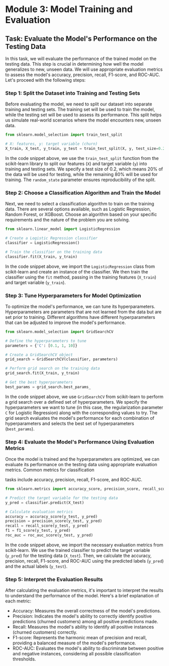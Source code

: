 # Module 3: Model Training and Evaluation

## Task: Evaluate the Model's Performance on the Testing Data

In this task, we will evaluate the performance of the trained model on the testing data. This step is crucial in determining how well the model generalizes to new, unseen data. We will use appropriate evaluation metrics to assess the model's accuracy, precision, recall, F1-score, and ROC-AUC. Let's proceed with the following steps:

### Step 1: Split the Dataset into Training and Testing Sets

Before evaluating the model, we need to split our dataset into separate training and testing sets. The training set will be used to train the model, while the testing set will be used to assess its performance. This split helps us simulate real-world scenarios where the model encounters new, unseen data.

```python
from sklearn.model_selection import train_test_split

# X: features, y: target variable (churn)
X_train, X_test, y_train, y_test = train_test_split(X, y, test_size=0.2, random_state=42)
```

In the code snippet above, we use the `train_test_split` function from the scikit-learn library to split our features (`X`) and target variable (`y`) into training and testing sets. We specify a test size of 0.2, which means 20% of the data will be used for testing, while the remaining 80% will be used for training. The `random_state` parameter ensures reproducibility of the split.

### Step 2: Choose a Classification Algorithm and Train the Model

Next, we need to select a classification algorithm to train on the training data. There are several options available, such as Logistic Regression, Random Forest, or XGBoost. Choose an algorithm based on your specific requirements and the nature of the problem you are solving.

```python
from sklearn.linear_model import LogisticRegression

# Create a Logistic Regression classifier
classifier = LogisticRegression()

# Train the classifier on the training data
classifier.fit(X_train, y_train)
```

In the code snippet above, we import the `LogisticRegression` class from scikit-learn and create an instance of the classifier. We then train the classifier using the `fit` method, passing in the training features (`X_train`) and target variable (`y_train`).

### Step 3: Tune Hyperparameters for Model Optimization

To optimize the model's performance, we can tune its hyperparameters. Hyperparameters are parameters that are not learned from the data but are set prior to training. Different algorithms have different hyperparameters that can be adjusted to improve the model's performance.

```python
from sklearn.model_selection import GridSearchCV

# Define the hyperparameters to tune
parameters = {'C': [0.1, 1, 10]}

# Create a GridSearchCV object
grid_search = GridSearchCV(classifier, parameters)

# Perform grid search on the training data
grid_search.fit(X_train, y_train)

# Get the best hyperparameters
best_params = grid_search.best_params_
```

In the code snippet above, we use `GridSearchCV` from scikit-learn to perform a grid search over a defined set of hyperparameters. We specify the hyperparameters we want to tune (in this case, the regularization parameter `C` for Logistic Regression) along with the corresponding values to try. The grid search evaluates the model's performance for each combination of hyperparameters and selects the best set of hyperparameters (`best_params`).

### Step 4: Evaluate the Model's Performance Using Evaluation Metrics

Once the model is trained and the hyperparameters are optimized, we can evaluate its performance on the testing data using appropriate evaluation metrics. Common metrics for classification

 tasks include accuracy, precision, recall, F1-score, and ROC-AUC.

```python
from sklearn.metrics import accuracy_score, precision_score, recall_score, f1_score, roc_auc_score

# Predict the target variable for the testing data
y_pred = classifier.predict(X_test)

# Calculate evaluation metrics
accuracy = accuracy_score(y_test, y_pred)
precision = precision_score(y_test, y_pred)
recall = recall_score(y_test, y_pred)
f1 = f1_score(y_test, y_pred)
roc_auc = roc_auc_score(y_test, y_pred)
```

In the code snippet above, we import the necessary evaluation metrics from scikit-learn. We use the trained classifier to predict the target variable (`y_pred`) for the testing data (`X_test`). Then, we calculate the accuracy, precision, recall, F1-score, and ROC-AUC using the predicted labels (`y_pred`) and the actual labels (`y_test`).

### Step 5: Interpret the Evaluation Results

After calculating the evaluation metrics, it's important to interpret the results to understand the performance of the model. Here's a brief explanation of each metric:

- Accuracy: Measures the overall correctness of the model's predictions.
- Precision: Indicates the model's ability to correctly identify positive predictions (churned customers) among all positive predictions made.
- Recall: Measures the model's ability to identify all positive instances (churned customers) correctly.
- F1-score: Represents the harmonic mean of precision and recall, providing a balanced measure of the model's performance.
- ROC-AUC: Evaluates the model's ability to discriminate between positive and negative instances, considering all possible classification thresholds.

